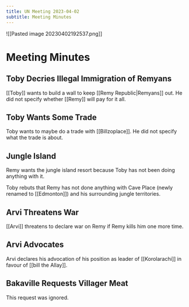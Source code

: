 ```yaml
---
title: UN Meeting 2023-04-02
subtitle: Meeting Minutes
---
```


![[Pasted image 20230402192537.png]]

# Meeting Minutes

## Toby Decries Illegal Immigration of Remyans
[[Toby]] wants to build a wall to keep [[Remy Republic|Remyans]] out. He did not specify whether [[Remy]] will pay for it all.

## Toby Wants Some Trade
Toby wants to maybe do a trade with [[Billzoplace]]. He did not specify what the trade is about.

## Jungle Island
Remy wants the jungle island resort because Toby has not been doing anything with it.

Toby rebuts that Remy has not done anything with Cave Place (newly renamed to [[Edmonton]]) and his surrounding jungle territories.

## Arvi Threatens War
[[Arvi]] threatens to declare war on Remy if Remy kills him one more time.

## Arvi Advocates
Arvi declares his advocation of his position as leader of [[Korolarachi]] in favour of [[bill the Allay]].

## Bakaville Requests Villager Meat
This request was ignored.